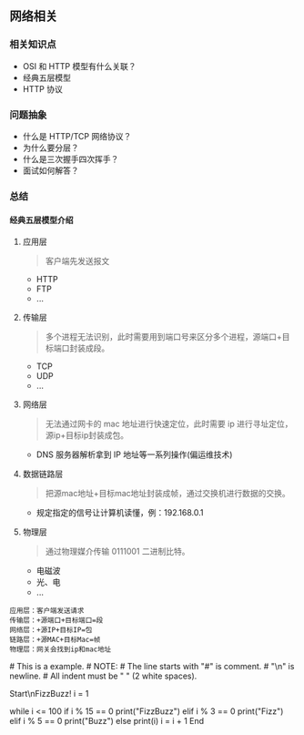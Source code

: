 ## 网络相关

### 相关知识点

- OSI 和 HTTP 模型有什么关联？
- 经典五层模型
- HTTP 协议

### 问题抽象

- 什么是 HTTP/TCP 网络协议？
- 为什么要分层？
- 什么是三次握手四次挥手？
- 面试如何解答？

### 总结

#### 经典五层模型介绍

1. 应用层
    > 客户端先发送报文
   - HTTP
   - FTP
   - ...

2. 传输层
    > 多个进程无法识别，此时需要用到端口号来区分多个进程，源端口+目标端口封装成段。
   - TCP
   - UDP
   - ...
3. 网络层
   > 无法通过网卡的 mac 地址进行快速定位，此时需要 ip 进行寻址定位，源ip+目标ip封装成包。
   - DNS 服务器解析拿到 IP 地址等一系列操作(偏运维技术)
4. 数据链路层
   > 把源mac地址+目标mac地址封装成帧，通过交换机进行数据的交换。
   - 规定指定的信号让计算机读懂，例：192.168.0.1
5. 物理层
   > 通过物理媒介传输 0111001 二进制比特。
   - 电磁波
   - 光、电
   - ...


```tefcha
应用层：客户端发送请求
传输层：+源端口+目标端口=段
网络层：+源IP+目标IP=包
链路层：+源MAC+目标Mac=帧
物理层：网关会找到ip和mac地址
```


<!DOCTYPE html>
<html>

<head>
  <meta charset="UTF-8">
</head>

<body>
  <div class="tefcha">
# This is a example.
# NOTE:
#   The line starts with "#" is comment.
#   "\n" is newline.
#   All indent must be "  " (2 white spaces).

Start\nFizzBuzz!
i = 1

while i <= 100
  if i % 15 == 0
    print("FizzBuzz")
  elif i % 3 == 0
    print("Fizz")
  elif i % 5 == 0
    print("Buzz")
  else
    print(i)
  i = i + 1
End
  </div>
  <script src="https://unpkg.com/tefcha/umd/tefcha.js"></script>
  <script>
    tefcha.initialize();
  </script>
</body>

</html>